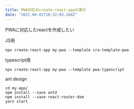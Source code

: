 ```yaml
---
title: PWA対応のcreate-react-appの実行
date: "2021-04-01T18:32:03.284Z"
---
```


PWAに対応したreactを作成したい

JS用

```
npx create-react-app my-pwa --template cra-template-pwa
```

typescript用
```
npx create-react-app my-pwa --template pwa-typescript
```

ant design
```
cd my-app/
npm install --save antd
npm install --save react-router-dom
yarn start
```
